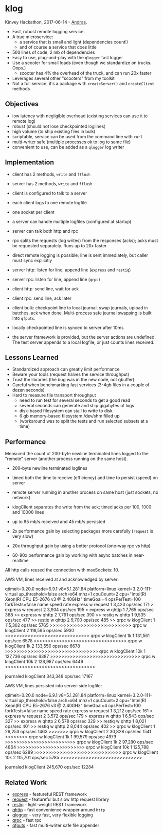 klog
====
Kinvey Hackathon, 2017-06-14 - [Andras](https://npmjs.com/~andrasq).

* Fast, robust remote logging service.
* A true microservice:
  - a service that is small and light (dependencies count!)
  - and of course a service that does little
* 500 lines of code, 2 mb of dependencies
* Easy to use, plug-and-play with the `qlogger` fast logger
* Use a scooter for small loads (even though we standardize on trucks.  Oops.)
  - scooter has 4% the overhead of the truck, and can run 20x faster
* Leverages several other "scooters" from my toolkit
* Not a full service, it's a package with `createServer()` and `createClient` methods

Objectives
----------

* low latency with negligible overhead (existing services can use it to remote log)
* robust (should not lose checkpointed loglines)
* high volume (to ship existing files in bulk)
* scriptable, service can be used from the command line with `curl`
* multi-writer safe (multiple processes ok to log to same file)
* convenient to use, can be added as a `qlogger` log writer

Implementation
--------------

* client has 2 methods, `write` and `fflush`
* server has 2 methods, `write` and `fflush`
* client is configured to talk to a server
* each client logs to one remote logfile
* one socket per client
* a server can handle multiple logfiles (configured at startup)
* server can talk both http and rpc
* rpc splits the requests (log writes) from the responses (acks);
  acks must be requested separately.  Runs up to 20x faster
* direct remote logging is possible; line is sent immediately, but
  caller must sync explicitly

* server http: listen for line, append line (`express` and `restiq`)
* server rpc: listen for line, append line (`qrpc`)
* client http: send line, wait for ack
* client rpc: send line, ack later
* client bulk: checkpoint line to local journal, swap journals, upload in batches,
  ack when done.  Multi-process safe journal swapping is built into `qfputs`.
* locally checkpointed line is synced to server after 10ms
* the server framework is provided, but the server actions are undefined.
  The test server appends to a local logfile, or just counts lines received.

Lessons Learned
---------------

* Standardized approach can greatly limit performance
* Beware your tools (request halves the service throughput)
* Trust the libraries (the bug was in the new code, not qbuffer)
* Careful when benchmarking fast services (3-4gb files in a couple of dozen seconds)
* Hard to measure file transport throughput
  - need to run test for several seconds to get a good read
  - several seconds can generate and ship gigabytes of logs
  - disk-based filesystem can stall to write to disk
  - 6 gb memory-based filesystem /dev/shm filled up
  - (workaround was to split the tests and run selected subsets at a time)

Performance
-----------

Measured the count of 200-byte newline terminated lines logged to the "remote"
server (another process running on the same host).

* 200-byte newline terminated loglines
* timed both the time to receive (efficiency) and time to persist (speed) on server
* remote server running in another process on same host (just sockets, no network)
* klogClient separates the write from the ack; timed acks per 100, 1000 and 10000 lines

* up to 65 mb/s received and 45 mb/s persisted
* 2x performance gain by selecting packages more carefully (`request` is very slow)
* 20x throughput gain by using a better protocol (one-way rpc vs http)
* 60-90x performance gain by working with async batches in near-realtime

All http calls reused the connection with maxSockets: 10.

AWS VM, lines received at and acknowledged by server:

qtimeit=0.20.0 node=6.9.1 v8=5.1.281.84 platform=linux kernel=3.2.0-111-virtual up_threshold=false
arch=x64 mhz=1 cpuCount=2 cpu="Intel(R) Xeon(R) CPU E5-2676 v3 @ 2.40GHz"
timeGoal=4 opsPerTest=100 forkTests=false
name                        speed           rate
express w request 1         3,423 ops/sec    171 >
express w request 2         3,904 ops/sec    195 >
express w qhttp 1           7,765 ops/sec    388 >>
express w qhttp 2           7,791 ops/sec    390 >>
restiq w qhttp 1            9,535 ops/sec    477 >>
restiq w qhttp 2            9,700 ops/sec    485 >>
qrpc w klogClient 1       115,302 ops/sec   5765 >>>>>>>>>>>>>>>>>>>>>>>>>>>>>
qrpc w klogClient 2       118,595 ops/sec   5930 >>>>>>>>>>>>>>>>>>>>>>>>>>>>>>
qrpc w klogClient 1k 1    131,561 ops/sec   6578 >>>>>>>>>>>>>>>>>>>>>>>>>>>>>>>>>
qrpc w klogClient 1k 2    133,550 ops/sec   6678 >>>>>>>>>>>>>>>>>>>>>>>>>>>>>>>>>
qrpc w klogClient 10k 1   127,736 ops/sec   6387 >>>>>>>>>>>>>>>>>>>>>>>>>>>>>>>>
qrpc w klogClient 10k 2   128,987 ops/sec   6449 >>>>>>>>>>>>>>>>>>>>>>>>>>>>>>>>

journaled klogClient      343,348 ops/sec  17167

AWS VM, lines persisted into server-side logfile:

qtimeit=0.20.0 node=6.9.1 v8=5.1.281.84 platform=linux kernel=3.2.0-111-virtual up_threshold=false
arch=x64 mhz=1 cpuCount=2 cpu="Intel(R) Xeon(R) CPU E5-2676 v3 @ 2.40GHz"
timeGoal=4 opsPerTest=100 forkTests=false
name                        speed           rate
express w request 1         3,212 ops/sec    161 >
express w request 2         3,572 ops/sec    179 >
express w qhttp 1           6,543 ops/sec    327 >>
express w qhttp 2           6,578 ops/sec    329 >>
restiq w qhttp 1            8,021 ops/sec    401 >>
restiq w qhttp 2            8,044 ops/sec    402 >>
qrpc w klogClient 1        29,253 ops/sec   1463 >>>>>>>
qrpc w klogClient 2        30,828 ops/sec   1541 >>>>>>>>
qrpc w klogClient 1k 1     99,579 ops/sec   4979 >>>>>>>>>>>>>>>>>>>>>>>>>
qrpc w klogClient 1k 2     97,280 ops/sec   4864 >>>>>>>>>>>>>>>>>>>>>>>>
qrpc w klogClient 10k 1   125,788 ops/sec   6289 >>>>>>>>>>>>>>>>>>>>>>>>>>>>>>>
qrpc w klogClient 10k 2   115,701 ops/sec   5785 >>>>>>>>>>>>>>>>>>>>>>>>>>>>>

journaled klogClient      245,670 ops/sec  12284

Related Work
------------

- [express](https://npmjs.com/package/express) - featureful REST framework
- [request](https://npmjs.com/package/request) - featureful but slow http request library
- [restiq](https://npmjs.com/package/restiq) - light-weight REST framework
- [qhttp](https://npmjs.com/package/qhttp) - fast convenience wrapper around `http`
- [qlogger](https://npmjs.com/package/qlogger) - very fast, very flexible logging
- [qrpc](https://npmjs.com/package/qrpc) - fast rpc
- [qfputs](https://npmjs.com/package/qfputs) - fast multi-writer safe file appender
